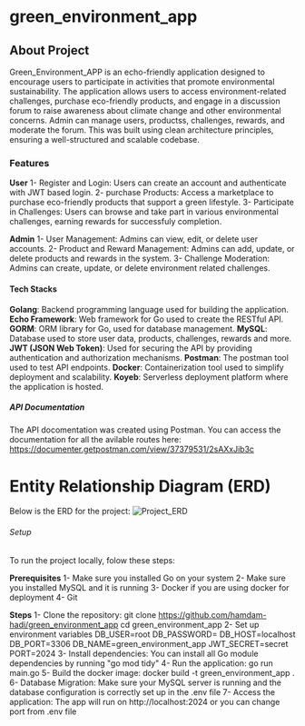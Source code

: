 # green_environment_app

## About Project
Green_Environment_APP is an echo-friendly application designed to encourage users to participate in activities that promote environmental sustainability. The application allows users to access environment-related challenges, purchase eco-friendly products, and engage in a discussion forum to raise awareness about climate change and other environmental concerns. Admin can manage users, productss, challenges, rewards, and moderate the forum. This was built using clean architecture principles, ensuring a well-structured and scalable codebase.

### Features

__User__
 1- Register and Login:
 Users can create an account and authenticate with JWT based login.
 2- purchase Products:
 Access a marketplace to purchase eco-friendly products that support a green lifestyle.
 3- Participate in Challenges: 
 Users can browse and take part in various environmental challenges, earning rewards for successfuly completion.

__Admin__
 1- User Management: 
 Admins can view, edit, or delete user accounts.
 2- Product and Reward Management:
 Admins can add, update, or delete products and rewards in the system.
 3- Challenge Moderation: 
 Admins can create, update, or delete environment related challenges.

 #### Tech Stacks
 __Golang__: Backend programming language used for building the application.
 __Echo Framework__: Web framework for Go used to create the RESTful API.
 __GORM__: ORM library for Go, used for database management.
 __MySQL__: Database used to store user data, products, challenges, rewards and more.
 __JWT (JSON Web Token)__: Used for securing the API by providing authentication and authorization mechanisms.
 __Postman__: The postman tool used to test API endpoints.
 __Docker__: Containerization tool used to simplify deployment and scalability.
 __Koyeb__: Serverless deployment platform where the application is hosted.

 ##### API Documentation
 The API docomentation was created using Postman. You can access the documentation for all the avilable routes here:
 https://documenter.getpostman.com/view/37379531/2sAXxJib3c

 # Entity Relationship Diagram (ERD)
 Below is the ERD for the project:
 ![Project_ERD](https://github.com/user-attachments/assets/148f5306-668f-423f-bf2d-459ff6a3b70b)


 ###### Setup
 To run the project locally, folow these steps:

__Prerequisites__
 1- Make sure you installed Go on your system
 2- Make sure you installed MySQL and it is running
 3- Docker if you are using docker for deployment
 4- Git

__Steps__
 1- Clone the repository: git clone https://github.com/hamdam-hadi/green_environment_app cd green_environment_app
 2- Set up environment variables
 DB_USER=root
 DB_PASSWORD=
 DB_HOST=localhost
 DB_PORT=3306
 DB_NAME=green_environment_app
 JWT_SECRET=secret
 PORT=2024
 3- Install dependencies: You can install all Go module dependencies by running "go mod tidy"
 4- Run the application: go run main.go
 5- Build the docker image: docker build -t green_environment_app .
 6- Database Migration: Make sure your MySQL server is running and the database configuration is correctly set up in the .env file
 7- Access the application: The app will run on http://localhost:2024 or you can change port from .env file




